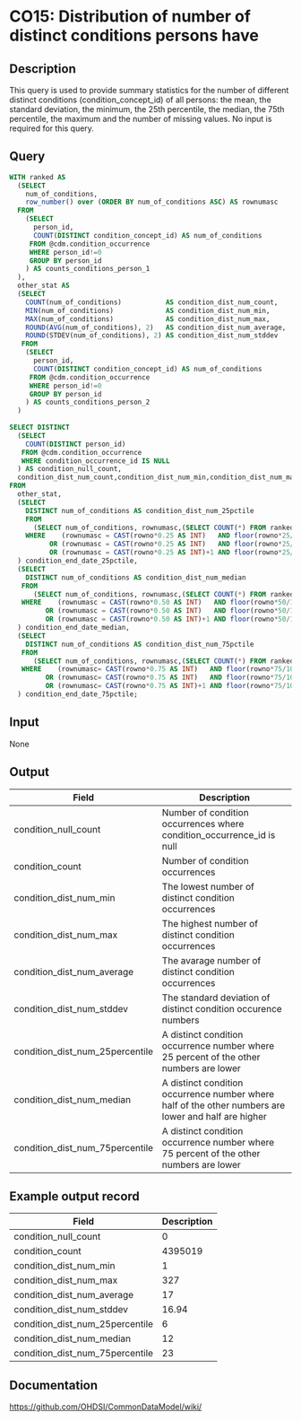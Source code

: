 <!---
Group:condition occurrence
Name:CO15 Distribution of number of distinct conditions persons have
Author:Patrick Ryan
CDM Version: 5.3
-->

# CO15: Distribution of number of distinct conditions persons have

## Description
This query is used to provide summary statistics for the number of different distinct conditions (condition_concept_id) of all persons: the mean, the standard deviation, the minimum, the 25th percentile, the median, the 75th percentile, the maximum and the number of missing values. No input is required for this query.

## Query
```sql
WITH ranked AS 
  (SELECT
    num_of_conditions,
    row_number() over (ORDER BY num_of_conditions ASC) AS rownumasc
  FROM 
    (SELECT
      person_id,
      COUNT(DISTINCT condition_concept_id) AS num_of_conditions
     FROM @cdm.condition_occurrence
     WHERE person_id!=0
     GROUP BY person_id
    ) AS counts_conditions_person_1
  ),
  other_stat AS 
  (SELECT
    COUNT(num_of_conditions)           AS condition_dist_num_count,
    MIN(num_of_conditions)             AS condition_dist_num_min,
    MAX(num_of_conditions)             AS condition_dist_num_max,
    ROUND(AVG(num_of_conditions), 2)   AS condition_dist_num_average,
    ROUND(STDEV(num_of_conditions), 2) AS condition_dist_num_stddev
   FROM 
    (SELECT
      person_id,
      COUNT(DISTINCT condition_concept_id) AS num_of_conditions
     FROM @cdm.condition_occurrence
     WHERE person_id!=0
     GROUP BY person_id
    ) AS counts_conditions_person_2
  )
  
SELECT DISTINCT
  (SELECT 
    COUNT(DISTINCT person_id) 
   FROM @cdm.condition_occurrence 
   WHERE condition_occurrence_id IS NULL
  ) AS condition_null_count,
  condition_dist_num_count,condition_dist_num_min,condition_dist_num_max,condition_dist_num_average,condition_dist_num_stddev
FROM
  other_stat,
  (SELECT 
    DISTINCT num_of_conditions AS condition_dist_num_25pctile
    FROM
      (SELECT num_of_conditions, rownumasc,(SELECT COUNT(*) FROM ranked) AS rowno FROM ranked) AS a_1
    WHERE    (rownumasc = CAST(rowno*0.25 AS INT)   AND floor(rowno*25/100)  = rowno*25/100 )
          OR (rownumasc = CAST(rowno*0.25 AS INT)   AND floor(rowno*25/100) != rowno*25/100 )
          OR (rownumasc = CAST(rowno*0.25 AS INT)+1 AND floor(rowno*25/100) != rowno*25/100 )
  ) condition_end_date_25pctile,
  (SELECT
    DISTINCT num_of_conditions AS condition_dist_num_median
   FROM
      (SELECT num_of_conditions, rownumasc,(SELECT COUNT(*) FROM ranked) AS rowno FROM ranked) AS a_2
   WHERE    (rownumasc = CAST(rowno*0.50 AS INT)   AND floor(rowno*50/100)  = rowno*50/100 )
         OR (rownumasc = CAST(rowno*0.50 AS INT)   AND floor(rowno*50/100) != rowno*50/100 )
         OR (rownumasc = CAST(rowno*0.50 AS INT)+1 AND floor(rowno*50/100) != rowno*50/100 )
  ) condition_end_date_median,
  (SELECT
    DISTINCT num_of_conditions AS condition_dist_num_75pctile
   FROM
      (SELECT num_of_conditions, rownumasc,(SELECT COUNT(*) FROM ranked) AS rowno FROM ranked) AS A_3
   WHERE    (rownumasc= CAST(rowno*0.75 AS INT)   AND floor(rowno*75/100)  = rowno*75/100 ) 
         OR (rownumasc= CAST(rowno*0.75 AS INT)   AND floor(rowno*75/100) != rowno*75/100 )
         OR (rownumasc= CAST(rowno*0.75 AS INT)+1 AND floor(rowno*75/100) != rowno*75/100 )
  ) condition_end_date_75pctile;
```

## Input

None

## Output

|  Field |  Description |
| --- | --- |
| condition_null_count | Number of condition occurrences where condition_occurrence_id is null |
| condition_count | Number of condition occurrences |
| condition_dist_num_min | The lowest number of distinct condition occurrences |
| condition_dist_num_max | The highest number of distinct condition occurrences |
| condition_dist_num_average | The avarage number of distinct condition occurrences |
| condition_dist_num_stddev | The standard deviation of distinct condition occurence numbers |
| condition_dist_num_25percentile | A distinct condition occurrence number where 25 percent of the other numbers are lower |
| condition_dist_num_median | A distinct condition occurrence number where half of the other numbers are lower and half are higher |
| condition_dist_num_75percentile | A distinct condition occurrence number where 75 percent of the other numbers are lower |

## Example output record

|  Field |  Description |
| --- | --- |
| condition_null_count | 0 |
| condition_count | 4395019 |
| condition_dist_num_min | 1 |
| condition_dist_num_max | 327 |
| condition_dist_num_average | 17 |
| condition_dist_num_stddev | 16.94 |
| condition_dist_num_25percentile | 6 |
| condition_dist_num_median | 12 |
| condition_dist_num_75percentile | 23 |


## Documentation
https://github.com/OHDSI/CommonDataModel/wiki/
